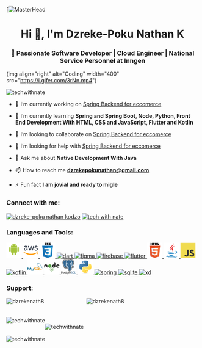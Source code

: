 [![MasterHead](https://miro.medium.com/v2/resize:fit:2000/0*mfUNFSHyrXnH7ZKf)
<h1 align="center">Hi 👋, I'm Dzreke-Poku Nathan K</h1>
<h3 align="center">🚀 Passionate Software Developer | Cloud Engineer | National Service Personnel at Inngen</h3>

(img align="right" alt="Coding" width="400" src="https://i.gifer.com/3rNn.mp4")

<p align="left"> <img src="https://komarev.com/ghpvc/?username=techwithnate&label=Profile%20views&color=0e75b6&style=flat" alt="techwithnate" /> </p>

- 🔭 I’m currently working on [Spring Backend for eccomerce](https://github.com/TechWithNate/fluffy-products.git)

- 🌱 I’m currently learning **Spring and Spring Boot, Node, Python, Front End Development With HTML, CSS and JavaScript, Flutter and Kotlin**

- 👯 I’m looking to collaborate on [Spring Backend for eccomerce](https://github.com/TechWithNate/fluffy-products.git)

- 🤝 I’m looking for help with [Spring Backend for eccomerce](https://github.com/TechWithNate/fluffy-products.git)

- 💬 Ask me about **Native Development With Java**

- 📫 How to reach me **dzrekepokunathan@gmail.com**

- ⚡ Fun fact **I am jovial and ready to migle**

<h3 align="left">Connect with me:</h3>
<p align="left">
<a href="https://linkedin.com/in/dzreke-poku nathan kodzo" target="blank"><img align="center" src="https://raw.githubusercontent.com/rahuldkjain/github-profile-readme-generator/master/src/images/icons/Social/linked-in-alt.svg" alt="dzreke-poku nathan kodzo" height="30" width="40" /></a>
<a href="https://www.youtube.com/c/tech with nate" target="blank"><img align="center" src="https://raw.githubusercontent.com/rahuldkjain/github-profile-readme-generator/master/src/images/icons/Social/youtube.svg" alt="tech with nate" height="30" width="40" /></a>
</p>

<h3 align="left">Languages and Tools:</h3>
<p align="left"> <a href="https://developer.android.com" target="_blank" rel="noreferrer"> <img src="https://raw.githubusercontent.com/devicons/devicon/master/icons/android/android-original-wordmark.svg" alt="android" width="40" height="40"/> </a> <a href="https://aws.amazon.com" target="_blank" rel="noreferrer"> <img src="https://raw.githubusercontent.com/devicons/devicon/master/icons/amazonwebservices/amazonwebservices-original-wordmark.svg" alt="aws" width="40" height="40"/> </a> <a href="https://www.w3schools.com/css/" target="_blank" rel="noreferrer"> <img src="https://raw.githubusercontent.com/devicons/devicon/master/icons/css3/css3-original-wordmark.svg" alt="css3" width="40" height="40"/> </a> <a href="https://dart.dev" target="_blank" rel="noreferrer"> <img src="https://www.vectorlogo.zone/logos/dartlang/dartlang-icon.svg" alt="dart" width="40" height="40"/> </a> <a href="https://www.figma.com/" target="_blank" rel="noreferrer"> <img src="https://www.vectorlogo.zone/logos/figma/figma-icon.svg" alt="figma" width="40" height="40"/> </a> <a href="https://firebase.google.com/" target="_blank" rel="noreferrer"> <img src="https://www.vectorlogo.zone/logos/firebase/firebase-icon.svg" alt="firebase" width="40" height="40"/> </a> <a href="https://flutter.dev" target="_blank" rel="noreferrer"> <img src="https://www.vectorlogo.zone/logos/flutterio/flutterio-icon.svg" alt="flutter" width="40" height="40"/> </a> <a href="https://www.w3.org/html/" target="_blank" rel="noreferrer"> <img src="https://raw.githubusercontent.com/devicons/devicon/master/icons/html5/html5-original-wordmark.svg" alt="html5" width="40" height="40"/> </a> <a href="https://www.java.com" target="_blank" rel="noreferrer"> <img src="https://raw.githubusercontent.com/devicons/devicon/master/icons/java/java-original.svg" alt="java" width="40" height="40"/> </a> <a href="https://developer.mozilla.org/en-US/docs/Web/JavaScript" target="_blank" rel="noreferrer"> <img src="https://raw.githubusercontent.com/devicons/devicon/master/icons/javascript/javascript-original.svg" alt="javascript" width="40" height="40"/> </a> <a href="https://kotlinlang.org" target="_blank" rel="noreferrer"> <img src="https://www.vectorlogo.zone/logos/kotlinlang/kotlinlang-icon.svg" alt="kotlin" width="40" height="40"/> </a> <a href="https://www.mysql.com/" target="_blank" rel="noreferrer"> <img src="https://raw.githubusercontent.com/devicons/devicon/master/icons/mysql/mysql-original-wordmark.svg" alt="mysql" width="40" height="40"/> </a> <a href="https://nodejs.org" target="_blank" rel="noreferrer"> <img src="https://raw.githubusercontent.com/devicons/devicon/master/icons/nodejs/nodejs-original-wordmark.svg" alt="nodejs" width="40" height="40"/> </a> <a href="https://www.postgresql.org" target="_blank" rel="noreferrer"> <img src="https://raw.githubusercontent.com/devicons/devicon/master/icons/postgresql/postgresql-original-wordmark.svg" alt="postgresql" width="40" height="40"/> </a> <a href="https://www.python.org" target="_blank" rel="noreferrer"> <img src="https://raw.githubusercontent.com/devicons/devicon/master/icons/python/python-original.svg" alt="python" width="40" height="40"/> </a> <a href="https://spring.io/" target="_blank" rel="noreferrer"> <img src="https://www.vectorlogo.zone/logos/springio/springio-icon.svg" alt="spring" width="40" height="40"/> </a> <a href="https://www.sqlite.org/" target="_blank" rel="noreferrer"> <img src="https://www.vectorlogo.zone/logos/sqlite/sqlite-icon.svg" alt="sqlite" width="40" height="40"/> </a> <a href="https://www.adobe.com/products/xd.html" target="_blank" rel="noreferrer"> <img src="https://cdn.worldvectorlogo.com/logos/adobe-xd.svg" alt="xd" width="40" height="40"/> </a> </p>

<h3 align="left">Support:</h3>
<p><a href="https://www.buymeacoffee.com/dzrekenath8"> <img align="left" src="https://cdn.buymeacoffee.com/buttons/v2/default-yellow.png" height="50" width="210" alt="dzrekenath8" /></a><a href="https://ko-fi.com/dzrekenath8"> <img align="left" src="https://cdn.ko-fi.com/cdn/kofi3.png?v=3" height="50" width="210" alt="dzrekenath8" /></a></p><br><br>

<p><img align="left" src="https://github-readme-stats.vercel.app/api/top-langs?username=techwithnate&show_icons=true&locale=en&layout=compact" alt="techwithnate" /></p>

<p>&nbsp;<img align="center" src="https://github-readme-stats.vercel.app/api?username=techwithnate&show_icons=true&locale=en" alt="techwithnate" /></p>

<p><img align="center" src="https://github-readme-streak-stats.herokuapp.com/?user=techwithnate&" alt="techwithnate" /></p>

